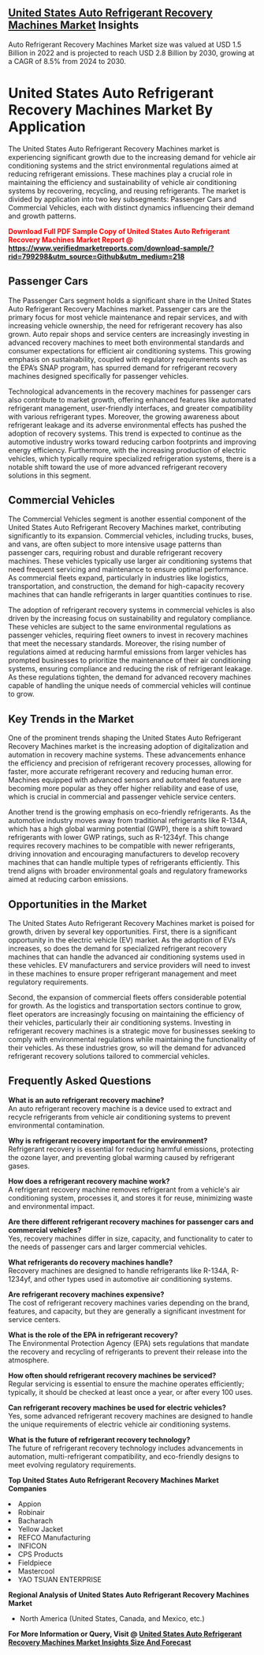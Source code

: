 <h2><a href="https://www.verifiedmarketreports.com/download-sample/?rid=799298&amp;utm_source=Github&amp;utm_medium=218" target="_blank">United States Auto Refrigerant Recovery Machines Market</a> Insights</h2><p>Auto Refrigerant Recovery Machines Market size was valued at USD 1.5 Billion in 2022 and is projected to reach USD 2.8 Billion by 2030, growing at a CAGR of 8.5% from 2024 to 2030.</p><p><h1>United States Auto Refrigerant Recovery Machines Market By Application</h1> <p>The United States Auto Refrigerant Recovery Machines market is experiencing significant growth due to the increasing demand for vehicle air conditioning systems and the strict environmental regulations aimed at reducing refrigerant emissions. These machines play a crucial role in maintaining the efficiency and sustainability of vehicle air conditioning systems by recovering, recycling, and reusing refrigerants. The market is divided by application into two key subsegments: Passenger Cars and Commercial Vehicles, each with distinct dynamics influencing their demand and growth patterns.</p> <p><strong><p><span class=""><span style="color: #ff0000;"><strong>Download Full PDF Sample Copy of United States Auto Refrigerant Recovery Machines Market Report</strong> @ </span><a href="https://www.verifiedmarketreports.com/download-sample/?rid=799298&amp;utm_source=Github&amp;utm_medium=218" target="_blank">https://www.verifiedmarketreports.com/download-sample/?rid=799298&amp;utm_source=Github&amp;utm_medium=218</a></span></p></strong></p> <h2>Passenger Cars</h2> <p>The Passenger Cars segment holds a significant share in the United States Auto Refrigerant Recovery Machines market. Passenger cars are the primary focus for most vehicle maintenance and repair services, and with increasing vehicle ownership, the need for refrigerant recovery has also grown. Auto repair shops and service centers are increasingly investing in advanced recovery machines to meet both environmental standards and consumer expectations for efficient air conditioning systems. This growing emphasis on sustainability, coupled with regulatory requirements such as the EPA’s SNAP program, has spurred demand for refrigerant recovery machines designed specifically for passenger vehicles.</p> <p>Technological advancements in the recovery machines for passenger cars also contribute to market growth, offering enhanced features like automated refrigerant management, user-friendly interfaces, and greater compatibility with various refrigerant types. Moreover, the growing awareness about refrigerant leakage and its adverse environmental effects has pushed the adoption of recovery systems. This trend is expected to continue as the automotive industry works toward reducing carbon footprints and improving energy efficiency. Furthermore, with the increasing production of electric vehicles, which typically require specialized refrigeration systems, there is a notable shift toward the use of more advanced refrigerant recovery solutions in this segment.</p> <h2>Commercial Vehicles</h2> <p>The Commercial Vehicles segment is another essential component of the United States Auto Refrigerant Recovery Machines market, contributing significantly to its expansion. Commercial vehicles, including trucks, buses, and vans, are often subject to more intensive usage patterns than passenger cars, requiring robust and durable refrigerant recovery machines. These vehicles typically use larger air conditioning systems that need frequent servicing and maintenance to ensure optimal performance. As commercial fleets expand, particularly in industries like logistics, transportation, and construction, the demand for high-capacity recovery machines that can handle refrigerants in larger quantities continues to rise.</p> <p>The adoption of refrigerant recovery systems in commercial vehicles is also driven by the increasing focus on sustainability and regulatory compliance. These vehicles are subject to the same environmental regulations as passenger vehicles, requiring fleet owners to invest in recovery machines that meet the necessary standards. Moreover, the rising number of regulations aimed at reducing harmful emissions from larger vehicles has prompted businesses to prioritize the maintenance of their air conditioning systems, ensuring compliance and reducing the risk of refrigerant leakage. As these regulations tighten, the demand for advanced recovery machines capable of handling the unique needs of commercial vehicles will continue to grow.</p> <h2>Key Trends in the Market</h2> <p>One of the prominent trends shaping the United States Auto Refrigerant Recovery Machines market is the increasing adoption of digitalization and automation in recovery machine systems. These advancements enhance the efficiency and precision of refrigerant recovery processes, allowing for faster, more accurate refrigerant recovery and reducing human error. Machines equipped with advanced sensors and automated features are becoming more popular as they offer higher reliability and ease of use, which is crucial in commercial and passenger vehicle service centers.</p> <p>Another trend is the growing emphasis on eco-friendly refrigerants. As the automotive industry moves away from traditional refrigerants like R-134A, which has a high global warming potential (GWP), there is a shift toward refrigerants with lower GWP ratings, such as R-1234yf. This change requires recovery machines to be compatible with newer refrigerants, driving innovation and encouraging manufacturers to develop recovery machines that can handle multiple types of refrigerants efficiently. This trend aligns with broader environmental goals and regulatory frameworks aimed at reducing carbon emissions.</p> <h2>Opportunities in the Market</h2> <p>The United States Auto Refrigerant Recovery Machines market is poised for growth, driven by several key opportunities. First, there is a significant opportunity in the electric vehicle (EV) market. As the adoption of EVs increases, so does the demand for specialized refrigerant recovery machines that can handle the advanced air conditioning systems used in these vehicles. EV manufacturers and service providers will need to invest in these machines to ensure proper refrigerant management and meet regulatory requirements.</p> <p>Second, the expansion of commercial fleets offers considerable potential for growth. As the logistics and transportation sectors continue to grow, fleet operators are increasingly focusing on maintaining the efficiency of their vehicles, particularly their air conditioning systems. Investing in refrigerant recovery machines is a strategic move for businesses seeking to comply with environmental regulations while maintaining the functionality of their vehicles. As these industries grow, so will the demand for advanced refrigerant recovery solutions tailored to commercial vehicles.</p> <h2>Frequently Asked Questions</h2> <p><strong>What is an auto refrigerant recovery machine?</strong><br> An auto refrigerant recovery machine is a device used to extract and recycle refrigerants from vehicle air conditioning systems to prevent environmental contamination.</p> <p><strong>Why is refrigerant recovery important for the environment?</strong><br> Refrigerant recovery is essential for reducing harmful emissions, protecting the ozone layer, and preventing global warming caused by refrigerant gases.</p> <p><strong>How does a refrigerant recovery machine work?</strong><br> A refrigerant recovery machine removes refrigerant from a vehicle's air conditioning system, processes it, and stores it for reuse, minimizing waste and environmental impact.</p> <p><strong>Are there different refrigerant recovery machines for passenger cars and commercial vehicles?</strong><br> Yes, recovery machines differ in size, capacity, and functionality to cater to the needs of passenger cars and larger commercial vehicles.</p> <p><strong>What refrigerants do recovery machines handle?</strong><br> Recovery machines are designed to handle refrigerants like R-134A, R-1234yf, and other types used in automotive air conditioning systems.</p> <p><strong>Are refrigerant recovery machines expensive?</strong><br> The cost of refrigerant recovery machines varies depending on the brand, features, and capacity, but they are generally a significant investment for service centers.</p> <p><strong>What is the role of the EPA in refrigerant recovery?</strong><br> The Environmental Protection Agency (EPA) sets regulations that mandate the recovery and recycling of refrigerants to prevent their release into the atmosphere.</p> <p><strong>How often should refrigerant recovery machines be serviced?</strong><br> Regular servicing is essential to ensure the machine operates efficiently; typically, it should be checked at least once a year, or after every 100 uses.</p> <p><strong>Can refrigerant recovery machines be used for electric vehicles?</strong><br> Yes, some advanced refrigerant recovery machines are designed to handle the unique requirements of electric vehicle air conditioning systems.</p> <p><strong>What is the future of refrigerant recovery technology?</strong><br> The future of refrigerant recovery technology includes advancements in automation, multi-refrigerant compatibility, and eco-friendly designs to meet evolving regulatory requirements.</p> </p><p><strong>Top United States Auto Refrigerant Recovery Machines Market Companies</strong></p><div data-test-id=""><p><li>Appion</li><li> Robinair</li><li> Bacharach</li><li> Yellow Jacket</li><li> REFCO Manufacturing</li><li> INFICON</li><li> CPS Products</li><li> Fieldpiece</li><li> Mastercool</li><li> YAO TSUAN ENTERPRISE</li></p><div><strong>Regional Analysis of&nbsp;United States Auto Refrigerant Recovery Machines Market</strong></div><ul><li dir="ltr"><p dir="ltr">North America&nbsp;(United States, Canada, and Mexico, etc.)</p></li></ul><p><strong>For More Information or Query, Visit @&nbsp;</strong><strong><a href="https://www.verifiedmarketreports.com/product/auto-refrigerant-recovery-machines-market/?utm_source=Github&amp;utm_medium=218" target="_blank">United States Auto Refrigerant Recovery Machines Market Insights Size And Forecast</a></strong></p></div>
